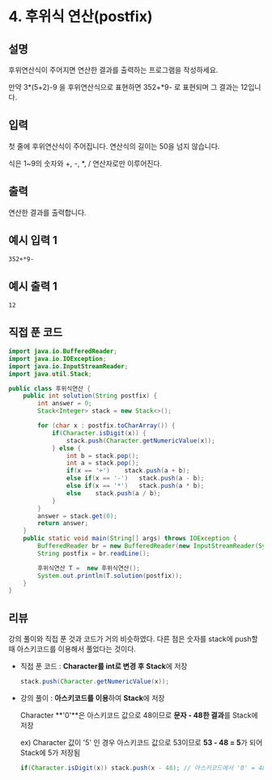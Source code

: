 # 4. 후위식 연산(postfix)

## 설명

후위연산식이 주어지면 연산한 결과를 출력하는 프로그램을 작성하세요.

만약 3*(5+2)-9 을 후위연산식으로 표현하면 352+*9- 로 표현되며 그 결과는 12입니다.



## 입력

첫 줄에 후위연산식이 주어집니다. 연산식의 길이는 50을 넘지 않습니다.

식은 1~9의 숫자와 +, -, *, / 연산자로만 이루어진다.



## 출력

연산한 결과를 출력합니다.



## 예시 입력 1 

```
352+*9-
```



## 예시 출력 1

```
12
```



## 직접 푼 코드

```java
import java.io.BufferedReader;
import java.io.IOException;
import java.io.InputStreamReader;
import java.util.Stack;

public class 후위식연산 {
    public int solution(String postfix) {
        int answer = 0;
        Stack<Integer> stack = new Stack<>();

        for (char x : postfix.toCharArray()) {
            if(Character.isDigit(x)) {
                stack.push(Character.getNumericValue(x));
            } else {
                int b = stack.pop();
                int a = stack.pop();
                if(x == '+')    stack.push(a + b);
                else if(x == '-')   stack.push(a - b);
                else if(x == '*')   stack.push(a * b);
                else    stack.push(a / b);
            }
        }
        answer = stack.get(0);
        return answer;
    }
    public static void main(String[] args) throws IOException {
        BufferedReader br = new BufferedReader(new InputStreamReader(System.in));
        String postfix = br.readLine();

        후위식연산 T =  new 후위식연산();
        System.out.println(T.solution(postfix));
    }
}
```



## 리뷰

강의 풀이와 직접 푼 것과 코드가 거의 비슷하였다. 다른 점은 숫자를 stack에 push할 때 아스키코드를 이용해서 풀었다는 것이다.



- 직접 푼 코드 : **Character를 int로 변경 후** **Stack**에 저장

  ```java
  stack.push(Character.getNumericValue(x));
  ```

  

- 강의 풀이 : **아스키코드를 이용**하여 **Stack**에 저장

  Character **'0'**은 아스키코드 값으로 48이므로 **문자 - 48한 결과**를 Stack에 저장

  ex) Character 값이  '5' 인 경우 아스키코드 값으로 53이므로 **53 - 48 = 5**가 되어 Stack에 5가 저장됨

  ```java
  if(Character.isDigit(x)) stack.push(x - 48); // 아스키코드에서 '0' = 48
  ```

